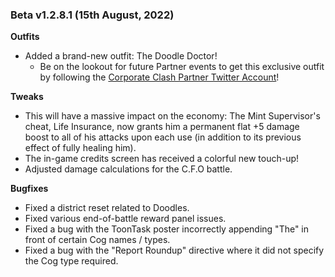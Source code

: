 ### Beta v1.2.8.1 (15th August, 2022)

**Outfits**
- Added a brand-new outfit: The Doodle Doctor!
  - Be on the lookout for future Partner events to get this exclusive outfit by following the [Corporate Clash Partner Twitter Account](https://twitter.com/TTCCPartnership)!

**Tweaks**
- This will have a massive impact on the economy: The Mint Supervisor's cheat, Life Insurance, now grants him a permanent flat +5 damage boost to all of his attacks upon each use (in addition to its previous effect of fully healing him).
- The in-game credits screen has received a colorful new touch-up!
- Adjusted damage calculations for the C.F.O battle.

**Bugfixes**
- Fixed a district reset related to Doodles.
- Fixed various end-of-battle reward panel issues.
- Fixed a bug with the ToonTask poster incorrectly appending "The" in front of certain Cog names / types.
- Fixed a bug with the "Report Roundup" directive where it did not specify the Cog type required.
